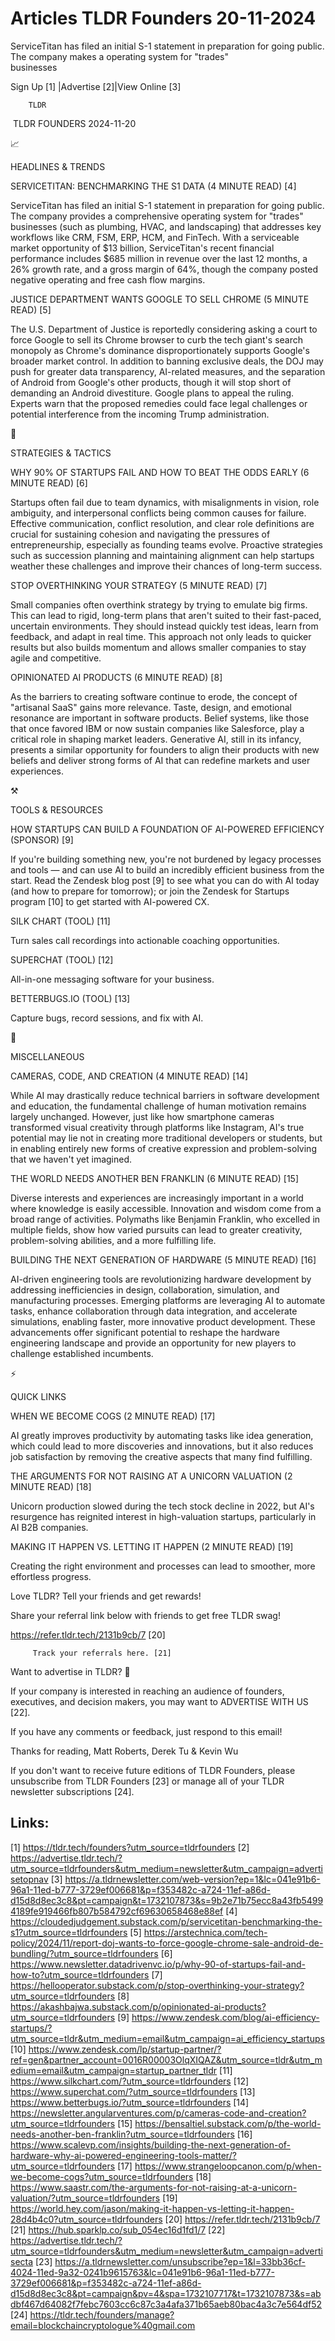 # Articles TLDR Founders 20-11-2024

ServiceTitan has filed an initial S-1 statement in preparation for
going public. The company makes a operating system for "trades"
businesses ‌ ‌ ‌ ‌ ‌ ‌ ‌ ‌ ‌ ‌ ‌ ‌ ‌ ‌ ‌ ‌ ‌ ‌ ‌ ‌ ‌ ‌ ‌ ‌ ‌ ‌  ‌ ‌ ‌ ‌ ‌ ‌ ‌ ‌ ‌ ‌ ‌ ‌ ‌ ‌ ‌ ‌ ‌ ‌ ‌ ‌ ‌ ‌ ‌ ‌ ‌ ‌ 


 Sign Up [1] |Advertise [2]|View Online [3] 

		TLDR 

 TLDR FOUNDERS 2024-11-20

📈 

HEADLINES & TRENDS

 SERVICETITAN: BENCHMARKING THE S1 DATA (4 MINUTE READ) [4] 

 ServiceTitan has filed an initial S-1 statement in preparation for
going public. The company provides a comprehensive operating system
for "trades" businesses (such as plumbing, HVAC, and landscaping) that
addresses key workflows like CRM, FSM, ERP, HCM, and FinTech. With a
serviceable market opportunity of $13 billion, ServiceTitan's recent
financial performance includes $685 million in revenue over the last
12 months, a 26% growth rate, and a gross margin of 64%, though the
company posted negative operating and free cash flow margins. 

 JUSTICE DEPARTMENT WANTS GOOGLE TO SELL CHROME (5 MINUTE READ) [5] 

 The U.S. Department of Justice is reportedly considering asking a
court to force Google to sell its Chrome browser to curb the tech
giant's search monopoly as Chrome's dominance disproportionately
supports Google's broader market control. In addition to banning
exclusive deals, the DOJ may push for greater data transparency,
AI-related measures, and the separation of Android from Google's other
products, though it will stop short of demanding an Android
divestiture. Google plans to appeal the ruling. Experts warn that the
proposed remedies could face legal challenges or potential
interference from the incoming Trump administration. 

🧠 

STRATEGIES & TACTICS

 WHY 90% OF STARTUPS FAIL AND HOW TO BEAT THE ODDS EARLY (6 MINUTE
READ) [6] 

 Startups often fail due to team dynamics, with misalignments in
vision, role ambiguity, and interpersonal conflicts being common
causes for failure. Effective communication, conflict resolution, and
clear role definitions are crucial for sustaining cohesion and
navigating the pressures of entrepreneurship, especially as founding
teams evolve. Proactive strategies such as succession planning and
maintaining alignment can help startups weather these challenges and
improve their chances of long-term success. 

 STOP OVERTHINKING YOUR STRATEGY (5 MINUTE READ) [7] 

 Small companies often overthink strategy by trying to emulate big
firms. This can lead to rigid, long-term plans that aren't suited to
their fast-paced, uncertain environments. They should instead quickly
test ideas, learn from feedback, and adapt in real time. This approach
not only leads to quicker results but also builds momentum and allows
smaller companies to stay agile and competitive. 

 OPINIONATED AI PRODUCTS (6 MINUTE READ) [8] 

 As the barriers to creating software continue to erode, the concept
of "artisanal SaaS" gains more relevance. Taste, design, and emotional
resonance are important in software products. Belief systems, like
those that once favored IBM or now sustain companies like Salesforce,
play a critical role in shaping market leaders. Generative AI, still
in its infancy, presents a similar opportunity for founders to align
their products with new beliefs and deliver strong forms of AI that
can redefine markets and user experiences. 

⚒️ 

TOOLS & RESOURCES

 HOW STARTUPS CAN BUILD A FOUNDATION OF AI-POWERED EFFICIENCY
(SPONSOR) [9] 

 If you're building something new, you're not burdened by legacy
processes and tools — and can use AI to build an incredibly
efficient business from the start. Read the Zendesk blog post [9] to
see what you can do with AI today (and how to prepare for tomorrow);
or join the Zendesk for Startups program [10] to get started with
AI-powered CX. 

 SILK CHART (TOOL) [11] 

 Turn sales call recordings into actionable coaching opportunities. 

 SUPERCHAT (TOOL) [12] 

 All-in-one messaging software for your business. 

 BETTERBUGS.IO (TOOL) [13] 

 Capture bugs, record sessions, and fix with AI. 

🎁 

MISCELLANEOUS

 CAMERAS, CODE, AND CREATION (4 MINUTE READ) [14] 

 While AI may drastically reduce technical barriers in software
development and education, the fundamental challenge of human
motivation remains largely unchanged. However, just like how
smartphone cameras transformed visual creativity through platforms
like Instagram, AI's true potential may lie not in creating more
traditional developers or students, but in enabling entirely new forms
of creative expression and problem-solving that we haven't yet
imagined. 

 THE WORLD NEEDS ANOTHER BEN FRANKLIN (6 MINUTE READ) [15] 

 Diverse interests and experiences are increasingly important in a
world where knowledge is easily accessible. Innovation and wisdom come
from a broad range of activities. Polymaths like Benjamin Franklin,
who excelled in multiple fields, show how varied pursuits can lead to
greater creativity, problem-solving abilities, and a more fulfilling
life. 

 BUILDING THE NEXT GENERATION OF HARDWARE (5 MINUTE READ) [16] 

 AI-driven engineering tools are revolutionizing hardware development
by addressing inefficiencies in design, collaboration, simulation, and
manufacturing processes. Emerging platforms are leveraging AI to
automate tasks, enhance collaboration through data integration, and
accelerate simulations, enabling faster, more innovative product
development. These advancements offer significant potential to reshape
the hardware engineering landscape and provide an opportunity for new
players to challenge established incumbents. 

⚡ 

QUICK LINKS

 WHEN WE BECOME COGS (2 MINUTE READ) [17] 

 AI greatly improves productivity by automating tasks like idea
generation, which could lead to more discoveries and innovations, but
it also reduces job satisfaction by removing the creative aspects that
many find fulfilling. 

 THE ARGUMENTS FOR NOT RAISING AT A UNICORN VALUATION (2 MINUTE READ)
[18] 

 Unicorn production slowed during the tech stock decline in 2022, but
AI's resurgence has reignited interest in high-valuation startups,
particularly in AI B2B companies. 

 MAKING IT HAPPEN VS. LETTING IT HAPPEN (2 MINUTE READ) [19] 

 Creating the right environment and processes can lead to smoother,
more effortless progress. 

Love TLDR? Tell your friends and get rewards!

 Share your referral link below with friends to get free TLDR swag! 

 https://refer.tldr.tech/2131b9cb/7 [20] 

		 Track your referrals here. [21] 

Want to advertise in TLDR? 📰

 If your company is interested in reaching an audience of founders,
executives, and decision makers, you may want to ADVERTISE WITH US
[22]. 

 If you have any comments or feedback, just respond to this email! 

Thanks for reading, 
Matt Roberts, Derek Tu & Kevin Wu 

If you don't want to receive future editions of TLDR Founders, please
unsubscribe from TLDR Founders [23] or manage all of your TLDR
newsletter subscriptions [24]. 

 

Links:
------
[1] https://tldr.tech/founders?utm_source=tldrfounders
[2] https://advertise.tldr.tech/?utm_source=tldrfounders&utm_medium=newsletter&utm_campaign=advertisetopnav
[3] https://a.tldrnewsletter.com/web-version?ep=1&lc=041e91b6-96a1-11ed-b777-3729ef006681&p=f353482c-a724-11ef-a86d-d15d8d8ec3c8&pt=campaign&t=1732107873&s=9b2e71b75ecc8a43fb54994189fe919466fb807b584792cf69630658468e88ef
[4] https://cloudedjudgement.substack.com/p/servicetitan-benchmarking-the-s1?utm_source=tldrfounders
[5] https://arstechnica.com/tech-policy/2024/11/report-doj-wants-to-force-google-chrome-sale-android-de-bundling/?utm_source=tldrfounders
[6] https://www.newsletter.datadrivenvc.io/p/why-90-of-startups-fail-and-how-to?utm_source=tldrfounders
[7] https://hellooperator.substack.com/p/stop-overthinking-your-strategy?utm_source=tldrfounders
[8] https://akashbajwa.substack.com/p/opinionated-ai-products?utm_source=tldrfounders
[9] https://www.zendesk.com/blog/ai-efficiency-startups/?utm_source=tldr&utm_medium=email&utm_campaign=ai_efficiency_startups
[10] https://www.zendesk.com/lp/startup-partner/?ref=gen&partner_account=0016R00003OlqXIQAZ&utm_source=tldr&utm_medium=email&utm_campaign=startup_partner_tldr
[11] https://www.silkchart.com/?utm_source=tldrfounders
[12] https://www.superchat.com/?utm_source=tldrfounders
[13] https://www.betterbugs.io/?utm_source=tldrfounders
[14] https://newsletter.angularventures.com/p/cameras-code-and-creation?utm_source=tldrfounders
[15] https://bensaltiel.substack.com/p/the-world-needs-another-ben-franklin?utm_source=tldrfounders
[16] https://www.scalevp.com/insights/building-the-next-generation-of-hardware-why-ai-powered-engineering-tools-matter/?utm_source=tldrfounders
[17] https://www.strangeloopcanon.com/p/when-we-become-cogs?utm_source=tldrfounders
[18] https://www.saastr.com/the-arguments-for-not-raising-at-a-unicorn-valuation/?utm_source=tldrfounders
[19] https://world.hey.com/jason/making-it-happen-vs-letting-it-happen-28d4b4c0?utm_source=tldrfounders
[20] https://refer.tldr.tech/2131b9cb/7
[21] https://hub.sparklp.co/sub_054ec16d1fd1/7
[22] https://advertise.tldr.tech/?utm_source=tldrfounders&utm_medium=newsletter&utm_campaign=advertisecta
[23] https://a.tldrnewsletter.com/unsubscribe?ep=1&l=33bb36cf-4024-11ed-9a32-0241b9615763&lc=041e91b6-96a1-11ed-b777-3729ef006681&p=f353482c-a724-11ef-a86d-d15d8d8ec3c8&pt=campaign&pv=4&spa=1732107717&t=1732107873&s=abdbf467d64082f7febc7603cc6c87c3a4afa371b65aeb80bac4a3c7e564df52
[24] https://tldr.tech/founders/manage?email=blockchaincryptologue%40gmail.com